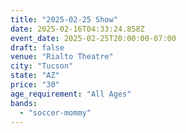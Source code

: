 ```yaml
---
title: "2025-02-25 Show"
date: 2025-02-16T04:33:24.858Z
event_date: 2025-02-25T20:00:00-07:00
draft: false
venue: "Rialto Theatre"
city: "Tucson"
state: "AZ"
price: "30"
age_requirement: "All Ages"
bands:
  - "soccer-mommy"
---
```

